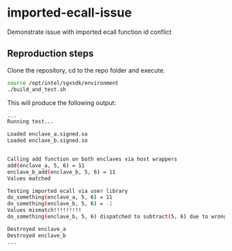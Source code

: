 # imported-ecall-issue
Demonstrate issue with imported ecall function id conflict

## Reproduction steps

Clone the repository, cd to the repo folder and execute.
```bash
source /opt/intel/sgxsdk/environment
./build_and_test.sh
```

This will produce the following output:
```bash
...
Running test...

Loaded enclave_a.signed.so
Loaded enclave_b.signed.so


Calling add function on both enclaves via host wrappers
add(enclave_a, 5, 6) = 11
enclave_b_add(enclave_b, 5, 6) = 11
Values matched

Testing imported ecall via user library
do_something(enclave_a, 5, 6) = 11
do_something(enclave_b, 5, 6) = -1
Values mismatch!!!!!!!!!
do_something(enclave_b, 5, 6) dispatched to subtract(5, 6) due to wrong function index

Destroyed enclave_a
Destroyed enclave_b
...

